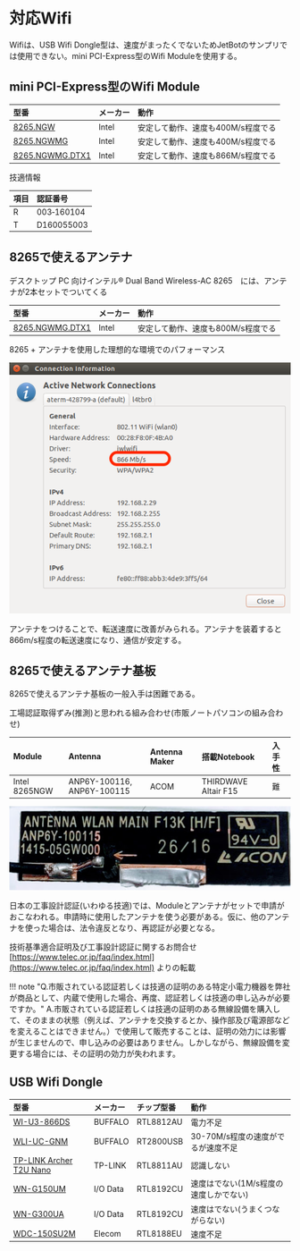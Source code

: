 # 対応Wifi

Wifiは、USB Wifi Dongle型は、速度がまったくでないためJetBotのサンプリでは使用できない。mini PCI-Express型のWifi Moduleを使用する。


## mini PCI-Express型のWifi Module

|型番|メーカー|動作|
|:--|:--|:--|
|[8265.NGW](https://www.intel.co.jp/content/www/jp/ja/products/wireless/wireless-products/dual-band-wireless-ac-8265.html)|Intel|安定して動作、速度も400M/s程度でる|
|[8265.NGWMG](https://www.intel.co.jp/content/www/jp/ja/products/wireless/wireless-products/dual-band-wireless-ac-8265.html)|Intel|安定して動作、速度も400M/s程度でる|
|[8265.NGWMG.DTX1](https://ark.intel.com/content/www/jp/ja/ark/products/123742/intel-dual-band-wireless-ac-8265-desktop-kit.html)|Intel|安定して動作、速度も866M/s程度でる|

技適情報

|項目|認証番号|
|:--|:--|
|R|003‐160104|
|T|D160055003|

## 8265で使えるアンテナ

デスクトップ PC 向けインテル® Dual Band Wireless-AC 8265　には、アンテナが2本セットでついてくる

|型番|メーカー|動作|
|:--|:--|:--|
|[8265.NGWMG.DTX1](https://ark.intel.com/content/www/jp/ja/ark/products/123742/intel-dual-band-wireless-ac-8265-desktop-kit.html)|Intel|安定して動作、速度も800M/s程度でる|

8265 + アンテナを使用した理想的な環境でのパフォーマンス

![](./img/test.png)

アンテナをつけることで、転送速度に改善がみられる。アンテナを装着すると866m/s程度の転送速度になり、通信が安定する。

## 8265で使えるアンテナ基板

8265で使えるアンテナ基板の一般入手は困難である。

工場認証取得ずみ(推測)と思われる組み合わせ(市販ノートパソコンの組み合わせ)

|Module|Antenna|Antenna Maker|搭載Notebook|入手性|
|:--|:--|:--|:--|:--|
|Intel 8265NGW|ANP6Y-100116, ANP6Y-100115|ACOM|THIRDWAVE Altair F15|難|

![](./img/antenna001.JPG)

日本の工事設計認証(いわゆる技適)では、Moduleとアンテナがセットで申請がおこなわれる。申請時に使用したアンテナを使う必要がある。仮に、他のアンテナを使った場合は、法令違反となり、再認証が必要となる。

技術基準適合証明及び工事設計認証に関するお問合せ [https://www.telec.or.jp/faq/index.html](https://www.telec.or.jp/faq/index.html) よりの転載

!!! note "Q.市販されている認証若しくは技適の証明のある特定小電力機器を弊社が商品として、内蔵で使用した場合、再度、認証若しくは技適の申し込みが必要ですか。"
	A.市販されている認証若しくは技適の証明のある無線設備を購入して、そのままの状態（例えば、アンテナを交換するとか、操作部及び電源部などを変えることはできません。）で使用して販売することは、証明の効力には影響が生じませんので、申し込みの必要はありません。しかしながら、無線設備を変更する場合には、その証明の効力が失われます。


## USB Wifi Dongle

|型番|メーカー|チップ型番|動作|
|:--|:--|:--|:--|
|[WI-U3-866DS](https://www.buffalo.jp/product/detail/wi-u3-866ds.html)|BUFFALO|RTL8812AU|電力不足|
|[WLI-UC-GNM](https://www.buffalo.jp/product/detail/wli-uc-gnm.html)|BUFFALO|RT2800USB|30-70M/s程度の速度がでるが速度不足|
|[TP-LINK Archer T2U Nano](https://www.tp-link.com/jp/home-networking/adapter/archer-t2u-nano/)|TP-LINK|RTL8811AU|認識しない|
|[WN-G150UM](https://www.iodata.jp/product/network/adp/wn-g150um/)|I/O Data|RTL8192CU|速度はでない(1M/s程度の速度しかでない)|
|[WN-G300UA](https://www.iodata.jp/product/network/adp/wn-g300ua/)|I/O Data|RTL8192CU|速度はでない(うまくつながらない)|
|[WDC-150SU2M](https://www.elecom.co.jp/products/WDC-150SU2MBK.html)|Elecom|RTL8188EU|速度不足|

